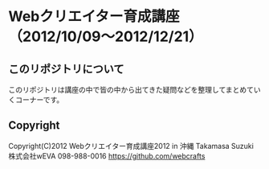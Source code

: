 # Webクリエイター育成講座（2012/10/09〜2012/12/21）
## このリポジトリについて
このリポジトリは講座の中で皆の中から出てきた疑問などを整理してまとめていくコーナーです。
## Copyright
Copyright(C)2012 Webクリエイター育成講座2012 in 沖縄
Takamasa Suzuki 株式会社wEVA 098-988-0016
https://github.com/webcrafts

